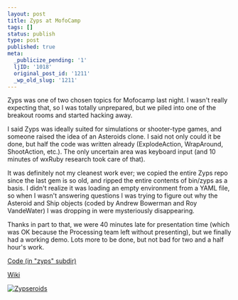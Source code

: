 ```yaml
---
layout: post
title: Zyps at MofoCamp
tags: []
status: publish
type: post
published: true
meta:
  _publicize_pending: '1'
  ljID: '1018'
  original_post_id: '1211'
  _wp_old_slug: '1211'
---
```

Zyps was one of two chosen topics for Mofocamp last night.  I wasn't really expecting that, so I was totally unprepared, but we piled into one of the breakout rooms and started hacking away.

I said Zyps was ideally suited for simulations or shooter-type games, and someone raised the idea of an Asteroids clone.  I said not only could it be done, but half the code was written already (ExplodeAction, WrapAround, ShootAction, etc.).  The only uncertain area was keyboard input (and 10 minutes of wxRuby research took care of that).

It was definitely not my cleanest work ever; we copied the entire Zyps repo since the last gem is so old, and ripped the entire contents of bin/zyps as a basis.  I didn't realize it was loading an empty environment from a YAML file, so when I wasn't answering questions I was trying to figure out why the Asteroid and Ship objects (coded by Andrew Bowerman and Roy VandeWater) I was dropping in were mysteriously disappearing.

Thanks in part to that, we were 40 minutes late for presentation time (which was OK because the Processing team left without presenting), but we finally had a working demo.  Lots more to be done, but not bad for two and a half hour's work.

<a href="http://github.com/dneighbors/mofocamp/tree/master">Code (in "zyps" subdir)</a>

<a href="http://wiki.github.com/dneighbors/mofocamp/zyps">Wiki</a>

<a href='http://jay.mcgavren.com/blog/wp-content/uploads/2009/05/zypseroids.png' title='Zypseroids'><img src='http://jay.mcgavren.com/blog/wp-content/uploads/2009/05/zypseroids.thumbnail.png' alt='Zypseroids' /></a>
